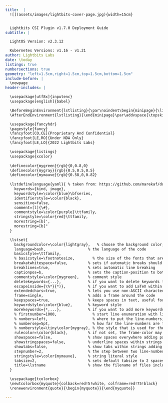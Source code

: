 ```yaml
---
title:  |
  ![](assets/images/lightbits-cover-page.jpg){width=15cm}


  Lightbits CSI Plugin v1.7.0 Deployment Guide
subtitle: |

  LightOS Version: v2.3.12

  Kubernetes Versions: v1.16 - v1.21
author: Lightbits Labs
date: \today
listings: true
numbersections: true
geometry: "left=1.5cm,right=1.5cm,top=1.5cm,bottom=1.5cm"
include-before: |
  \newpage
header-includes: |

  \usepackage[utf8x]{inputenc}
  \usepackage[english]{babel}

  \BeforeBeginEnvironment{lstlisting}{\par\noindent\begin{minipage}{\linewidth}}
  \AfterEndEnvironment{lstlisting}{\end{minipage}\par\addvspace{\topskip}}

  \usepackage{fancyhdr}
  \pagestyle{fancy}
  \fancyfoot[CO,CE]{Proprietary And Confidential}
  \fancyfoot[LE,RO]{Under NDA Only}
  \fancyfoot[LE,LO]{2022 Lightbits Labs}

  \usepackage{listings}
  \usepackage{xcolor}
  
  \definecolor{mygreen}{rgb}{0,0.8,0}
  \definecolor{mygray}{rgb}{0.5,0.5,0.5}
  \definecolor{mymauve}{rgb}{0.58,0,0.82}
  
  \lstdefinelanguage{yaml}{ % taken from: https://github.com/marekaf/docker-lstlisting/blob/master/latex.tex
    keywords={kind, image},
    keywordstyle=\color{blue}\bfseries,
    identifierstyle=\color{black},
    sensitive=false,
    comment=[l]{\#},
    commentstyle=\color{purple}\ttfamily,
    stringstyle=\color{red}\ttfamily,
    morestring=[b]',
    morestring=[b]"
  }

  \lstset{ 
    backgroundcolor=\color{lightgray},   % choose the background color; you must add \usepackage{color} or \usepackage{xcolor}; should come as last argument
    language=bash,                   % the language of the code
    basicstyle=\ttfamily,
    % basicstyle=\footnotesize,        % the size of the fonts that are used for the code
    breakatwhitespace=false,         % sets if automatic breaks should only happen at whitespace
    breaklines=true,                 % sets automatic line breaking
    captionpos=b,                    % sets the caption-position to bottom
    commentstyle=\color{mygreen},    % comment style
    deletekeywords={...},            % if you want to delete keywords from the given language
    escapeinside={\%*}{*)},          % if you want to add LaTeX within your code
    extendedchars=true,              % lets you use non-ASCII characters; for 8-bits encodings only, does not work with UTF-8
    frame=single,                    % adds a frame around the code
    keepspaces=true,                 % keeps spaces in text, useful for keeping indentation of code (possibly needs columns=flexible)
    keywordstyle=\color{blue},       % keyword style
    morekeywords={*,...},            % if you want to add more keywords to the set
    % firstnumber=1000,                % start line enumeration with line 1000
    % numbers=left,                    % where to put the line-numbers; possible values are (none, left, right)
    % numbersep=5pt,                   % how far the line-numbers are from the code
    % numberstyle=\tiny\color{mygray}, % the style that is used for the line-numbers
    rulecolor=\color{black},         % if not set, the frame-color may be changed on line-breaks within not-black text (e.g. comments (green here))
    showspaces=false,                % show spaces everywhere adding particular underscores; it overrides 'showstringspaces'
    showstringspaces=false,          % underline spaces within strings only
    showtabs=false,                  % show tabs within strings adding particular underscores
    stepnumber=2,                    % the step between two line-numbers. If it's 1, each line will be numbered
    stringstyle=\color{mymauve},     % string literal style
    tabsize=2,	                     % sets default tabsize to 2 spaces
    title=\lstname                   % show the filename of files included with \lstinputlisting; also try caption instead of title
  }

  \usepackage{tcolorbox}
  \newtcolorbox{myquote}{colback=red!5!white, colframe=red!75!black}
  \renewenvironment{quote}{\begin{myquote}}{\end{myquote}}

---
```

